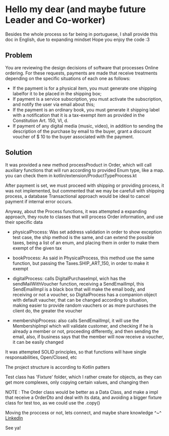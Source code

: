 # Hello my dear (and maybe future Leader and Co-worker)

Besides the whole process so far being in portuguese, I shall provide this doc in English, due to expanding mindset
Hope you enjoy the code :3

## Problem

You are reviewing the design decisions of software that processes Online ordering. For these requests, payments are made that receive treatments depending on the specific situations of each one as follows:

  - If the payment is for a physical item, you must generate one shipping labelfor it to be placed in the shipping box;
  - If payment is a service subscription, you must activate the subscription, and notify the user via email about this;
  - If the payment is an ordinary book, you must generate it shipping label with a notification that it is a tax-exempt item as provided in the Constitution Art. 150, VI, d.
  - If payment of any digital media (music, video), in addition to sending the description of the purchase by email to the buyer, grant a discount voucher of $ 10 to the buyer associated with the payment.


## Solution

It was provided a new method processProduct in Order, which will call auxiliary functions that will run according to provided Enum type, like a map.
you can check them in kotlin/extension/ProductTypeProcess.kt

After payment is set, we must proceed with shipping or providing process, it was not implemented, but commented that we may be carefull with shipping process, a database Transactional approach would be ideal to cancel payment if internal error occurs.

Anyway, about the Process functions, it was attempted a expanding approach, they route to classes that will process Order information, and use their specific data

- physicalProcess: Was set address validation in order to show exception test case, the ship method is the same, and can extend the possible taxes, being a list of an enum, and placing them in order to make them exempt of the given tax

- bookProcess: As said in PhysicalProcess, this method use the same function, but passing the Taxes.SHIP_ART_150, in order to make it exempt

- digitalProcess: calls DigitalPurchaseImpl, wich has the sendMailWithVoucher function, receiving a SendEmailImpl, this SendEmailImpl is a black box that will make the email body, and receiving or not a voucher, so DigitalProcess has a companion object with default vaucher, that can be changed according to situation, making easier to provide random vauchers or as more purchases the client do, the greater the voucher

- membershipProcess: also calls SendEmailImpl, it will use the MembershipImpl which will validate customer, and checking if he is already a member or not, proceeding differently, and then sending the email, also, if business says that the member will now receive a voucher, it can be easily changed

It was attempted SOLID principles, so that functions will have single responsabilities, Open/Closed, etc

The project structure is  according to Kotlin patters

Test class has 'Fixture' folder, which I rather create for objects, as they can get more complexes, only copying certain values, and changing then

NOTE : 
The Order class would be better as a Data Class, and make a impl that receive a OrderDto and deal with its data, and avoiding a bigger fixture class for test too, as we could use the .copy()

Moving the proccess or not, lets connect, and maybe share knowledge ^~^
[LinkedIn](https://www.linkedin.com/in/gabrielteixeirasoares/)

See ya!
